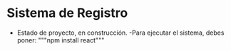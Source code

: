 <h1>Sistema de Registro</h1>

- Estado de proyecto, en construcción.
-Para ejecutar el sistema, debes poner:
"""npm install react"""
